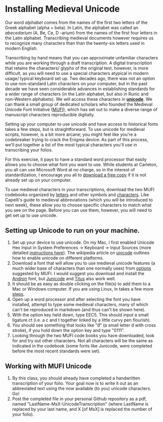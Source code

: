 # Installing Medieval Unicode

Our word _alphabet_ comes from the names of the first two letters of the Greek alphabet \(alpha + beta\). In Latin, the alphabet was called an _abecedarium_ \(A, Be, Ce, D -arium\) from the names of the first four letters in the Latin alphabet. Transcribing medieval documents however requires us to recognize many characters than than the twenty-six letters used in modern English.

Transcribing by hand means that you can approximate unfamiliar characters  while you are working through a draft transcription. A digital transcription that retains the characters/ glyphs of the original text, however, is more difficult, as you will need to use a special characters atypical in modern usage/ typical keyboard set up. Two decades ago, there was not an option to use non-standard Latin characters on your computer, but in the past decade we have seen considerable advances in establishing standards for a wider range of characters \(in the Latin alphabet, but also in Runic and non-Western alphabets\). We will access these characters in [**unicode**](https://en.wikipedia.org/wiki/Unicode_input). We can thank a small group of dedicated scholars who founded the Medieval Unicode Font Initiative \([MUFI](https://folk.uib.no/hnooh/mufi/)\), which has set out to make a diverse range of manuscript characters reproducible digitally.

Setting up your computer to use unicode and have access to historical fonts takes a few steps, but is straightforward. To use unicode for medieval scripts, however, is a bit more arcane; you might feel like you're a codebreaker trying to crack the Enigma device. As part of this process, we'll put together a list of the most typical characters you'll use in transcribing your folios.

For this exercise, it pays to have a standard word processor that easily allows you to choose what font you want to use. While students at Carleton, you all can use Microsoft Word at no charge, so in the interest of standardization, I encourage you all to [download a free copy](https://carleton.ca/its/ms-offer-students/) if it is not already set up on your computer.

To use medieval characters in your transcriptions, download the two MUFI codebooks organized by [letters](http://bora.uib.no/bitstream/handle/1956/10699/MUFI-Alphabetic-4-0.pdf) and other symbols and [characters](http://bora.uib.no/bitstream/handle/1956/10699/MUFI-CodeChart-4-0.pdf). Like Capelli's guide to medieval abbreviations \(which you will be introduced to next week\), these allow you to choose specific characters to match what you see on the page. Before you can use them, however, you will need to get set up to use unicode.

## Setting up Unicode to run on your machine.

1. Set up your device to use unicode. On my Mac, I first enabled Unicode Hex Input in System Preferences -&gt; Keyboard -&gt; Input Sources \(more detailed [instructions here](https://poynton.ca/notes/misc/mac-unicode-hex-input.html)\). The wikipedia article on [unicode](https://en.wikipedia.org/wiki/Unicode_input) outlines how to enable unicode on different platforms.
2. Download a font that will allow you to use medieval unicode features \(a much wider base of characters than one normally uses\) from [options](https://folk.uib.no/hnooh/mufi/fonts/index.html) suggested by MUFI.  I would suggest you download and install the [Andron](https://folk.uib.no/hnooh/mufi/fonts/Andron/AND_SCR_WEB_3.0.zip) font, but [Junicode](http://junicode.sourceforge.net/) and [Titus](http://titus.fkidg1.uni-frankfurt.de/unicode/tituut.asp) also work well.
3. It should be as easy as double clicking on the file\(s\) to add them to a Mac or Windows computer. If you are using Linux, in takes a few more [steps](https://askubuntu.com/questions/3697/how-do-i-install-fonts).
4. Open up a word processor and after selecting the font you have installed, attempt to type some medieval characters, many of which can't be reproduced in markdown \(and thus can't be shown here\).
5. With the option key held down, type EEC5. This should input a small ligature ct \(i.e. a c and t together linked by a little curvy pen flourish\).
6. You should see something that looks like "đ" \(a small letter d with cross stroke\), if you hold down the option key and type "0111".
7. Looking through the two MUFI code books you have downloaded, look for and try out other characters. Not all characters will be the same as indicated in the codebook \(some fonts like Junicode, were completed before the most recent standards were set\).

## Working with MUFI Unicode

1. By this class, you should already have completed a handwritten transcription of your folio. Your goal now is to write it out as an abbreviated text using the now available \(to you\) unicode characters. Go!
2. Post the completed file in your personal Github repository as a pdf, named "LastName-MsX-UnicodeTranscription" \(where LastName is replaced by your last name, and X \[of MsX\] is replaced the number of your folio\).

